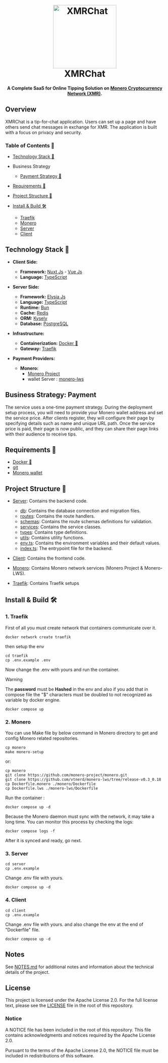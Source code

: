 <h1 align="center">
  <br>
  <a href="https://xmrchat.com/"><img src="https://xmrchat.com/images/xmrchat-logo.png" alt="XMRChat" width="200"></a>
  <br>
  XMRChat
  <br>
</h1>
<h4 align="center">A Complete SaaS for Online Tipping Solution on <a href="https://www.getmonero.org/" target="_blank">Monero Cryptocurrency Network (XMR)</a>.</h4>

## Overview

XMRChat is a tip-for-chat application. Users can set up a page and have others send chat messages in exchange for XMR. The application is built with a focus on privacy and security.

### Table of Contents 🤸

- [Technology Stack 🚀](#tech-stack)

- Business Strategy

  - [Payment Strategy 🧾](#payment-strategy)

- [Requirements 📝](#requirements)
- [Project Structure 📍](#structure)

- [Install & Build 🛠️](#install-and-build)

  - [Traefik](#traefik)
  - [Monero](#monero)
  - [Server](#server)
  - [Client](#client)

## <a name="tech-stack">Technology Stack 🚀</a>

- **Client Side:**
  - **Framework:** [Nuxt Js](https://nuxt.com/) - [Vue Js](https://vuejs.org/)
  - **Language:** [TypeScript](https://www.typescriptlang.org/)
- **Server Side:**

  - **Framework:** [Elysia Js](https://elysiajs.com/)
  - **Language:** [TypeScript](https://www.typescriptlang.org/)
  - **Runtime:** [Bun](https://bun.sh)
  - **Cache:** [Redis](https://redis.io/)
  - **ORM:** [Kysely](https://kysely.dev/)
  - **Database:** [PostgreSQL](https://www.postgresql.org/)

- **Infrastructure:**

  - **Containerization:** [Docker 🐳](https://www.docker.com/)
  - **Gateway:** [Traefik](https://traefik.io/)

- **Payment Providers:**
  - **Monero:**
    - [Monero Project](https://www.docker.com/)
    - wallet Server : [monero-lws](https://github.com/vtnerd/monero-lws)

## Business Strategy: <a name="payment-strategy">Payment</a>

The service uses a one-time payment strategy. During the deployment setup process, you will need to provide your Monero wallet address and set the service price. After clients register, they will configure their page by specifying details such as name and unique URL path. Once the service price is paid, their page is now public, and they can share their page links with their audience to receive tips.

## <a name="requirements">Requirements 📝</a>

- [Docker 🐳](https://docs.docker.com/engine/install/)
- [git](https://git-scm.com/downloads)
- [Monero wallet](https://www.getmonero.org/downloads/#gui)

## <a name="structure">Project Structure 📍</a>

- [Server](./server/): Contains the backend code.

  - [db](./server/src/db/): Contains the database connection and migration files.
  - [routes](./server/src/routes/): Contains the route handlers.
  - [schemas](./server/src/schemas/): Contains the route schemas definitions for validation.
  - [services](./server/src/services/): Contains the service classes.
  - [types](./server/src/types/): Contains type definitions.
  - [utils](./server/src/utils/): Contains utility functions.
  - [env.ts](./server/src/env.ts): Contains the environment variables and their default values.
  - [index.ts](./server/src/index.ts): The entrypoint file for the backend.

- [Client](./client/): Contains the frontend code.
- [Monero](./monero/): Contains Monero network services (Monero Project & Monero-LWS).
- [Traefik](./traefik/): Contains Traefik setups

## <a name="install-and-build">Install & Build 🛠️</a>

### <a name="traefik">1. Traefik</a>

First of all you must create network that containers communicate over it.

```console
docker network create traefik
```

then setup the env

```console
cd traefik
cp .env.example .env
```

Now change the .env with yours and run the container.

> [!WARNING]  
> The **password** must be **Hashed** in the env and also if you add that in compose file the "$" characters must be doubled to not recognized as variable by docker engine.

```console
docker compose up
```

### <a name="monero">2. Monero</a>

You can use Make file by below command in Monero directory to get and config Monero related repositories.

```console
cp monero
make monero-setup
```

or:

```console
cp monero
git clone https://github.com/monero-project/monero.git
git clone https://github.com/vtnerd/monero-lws/tree/release-v0.3_0.18
cp Dockerfile.monero ./monero/Dockerfile
cp Dockerfile.lws ./monero-lws/Dockerfile
```

Run the container :

```console
docker compose up -d
```

Because the Monero daemon must sync with the network, it may take a long time. You can monitor this process by checking the logs:

```console
docker compose logs -f
```

After it is synced and ready, go next.

### <a name="server">3. Server</a>

```console
cd server
cp .env.example
```

Change .env file with yours.

```console
docker compose up -d
```

### <a name="client">4. Client</a>

```console
cd client
cp .env.example
```

Change .env file with yours. and also change the env at the end of "Dockerfile" file.

```console
docker compose up -d
```

## Notes

See [NOTES.md](./NOTES.md) for additional notes and information about the technical details of the project.

## License

This project is licensed under the Apache License 2.0.
For the full license text, please see the [LICENSE](./LICENSE) file in the root of this repository.

### Notice

A NOTICE file has been included in the root of this repository. This file contains acknowledgments and notices required by the Apache License 2.0.

Pursuant to the terms of the Apache License 2.0, the NOTICE file must be included in redistributions of this software.
